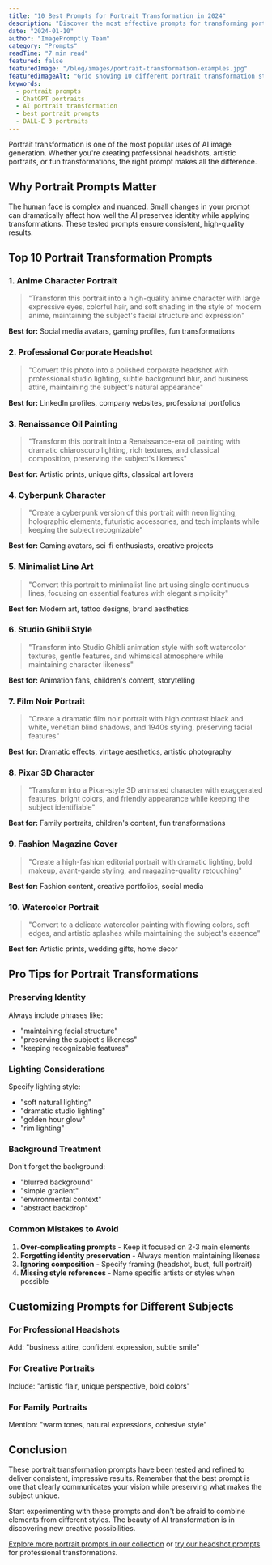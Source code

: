 ```yaml
---
title: "10 Best Prompts for Portrait Transformation in 2024"
description: "Discover the most effective prompts for transforming portraits into various artistic styles using ChatGPT. Includes examples and pro tips."
date: "2024-01-10"
author: "ImagePromptly Team"
category: "Prompts"
readTime: "7 min read"
featured: false
featuredImage: "/blog/images/portrait-transformation-examples.jpg"
featuredImageAlt: "Grid showing 10 different portrait transformation styles including anime, oil painting, cyberpunk, and minimalist art"
keywords:
  - portrait prompts
  - ChatGPT portraits
  - AI portrait transformation
  - best portrait prompts
  - DALL-E 3 portraits
---
```


Portrait transformation is one of the most popular uses of AI image generation. Whether you're creating professional headshots, artistic portraits, or fun transformations, the right prompt makes all the difference.

## Why Portrait Prompts Matter

The human face is complex and nuanced. Small changes in your prompt can dramatically affect how well the AI preserves identity while applying transformations. These tested prompts ensure consistent, high-quality results.

## Top 10 Portrait Transformation Prompts

### 1. Anime Character Portrait

> "Transform this portrait into a high-quality anime character with large expressive eyes, colorful hair, and soft shading in the style of modern anime, maintaining the subject's facial structure and expression"

**Best for:** Social media avatars, gaming profiles, fun transformations

### 2. Professional Corporate Headshot

> "Convert this photo into a polished corporate headshot with professional studio lighting, subtle background blur, and business attire, maintaining the subject's natural appearance"

**Best for:** LinkedIn profiles, company websites, professional portfolios

### 3. Renaissance Oil Painting

> "Transform this portrait into a Renaissance-era oil painting with dramatic chiaroscuro lighting, rich textures, and classical composition, preserving the subject's likeness"

**Best for:** Artistic prints, unique gifts, classical art lovers

### 4. Cyberpunk Character

> "Create a cyberpunk version of this portrait with neon lighting, holographic elements, futuristic accessories, and tech implants while keeping the subject recognizable"

**Best for:** Gaming avatars, sci-fi enthusiasts, creative projects

### 5. Minimalist Line Art

> "Convert this portrait to minimalist line art using single continuous lines, focusing on essential features with elegant simplicity"

**Best for:** Modern art, tattoo designs, brand aesthetics

### 6. Studio Ghibli Style

> "Transform into Studio Ghibli animation style with soft watercolor textures, gentle features, and whimsical atmosphere while maintaining character likeness"

**Best for:** Animation fans, children's content, storytelling

### 7. Film Noir Portrait

> "Create a dramatic film noir portrait with high contrast black and white, venetian blind shadows, and 1940s styling, preserving facial features"

**Best for:** Dramatic effects, vintage aesthetics, artistic photography

### 8. Pixar 3D Character

> "Transform into a Pixar-style 3D animated character with exaggerated features, bright colors, and friendly appearance while keeping the subject identifiable"

**Best for:** Family portraits, children's content, fun transformations

### 9. Fashion Magazine Cover

> "Create a high-fashion editorial portrait with dramatic lighting, bold makeup, avant-garde styling, and magazine-quality retouching"

**Best for:** Fashion content, creative portfolios, social media

### 10. Watercolor Portrait

> "Convert to a delicate watercolor painting with flowing colors, soft edges, and artistic splashes while maintaining the subject's essence"

**Best for:** Artistic prints, wedding gifts, home decor

## Pro Tips for Portrait Transformations

### Preserving Identity

Always include phrases like:
- "maintaining facial structure"
- "preserving the subject's likeness"
- "keeping recognizable features"

### Lighting Considerations

Specify lighting style:
- "soft natural lighting"
- "dramatic studio lighting"
- "golden hour glow"
- "rim lighting"

### Background Treatment

Don't forget the background:
- "blurred background"
- "simple gradient"
- "environmental context"
- "abstract backdrop"

### Common Mistakes to Avoid

1. **Over-complicating prompts** - Keep it focused on 2-3 main elements
2. **Forgetting identity preservation** - Always mention maintaining likeness
3. **Ignoring composition** - Specify framing (headshot, bust, full portrait)
4. **Missing style references** - Name specific artists or styles when possible

## Customizing Prompts for Different Subjects

### For Professional Headshots

Add: "business attire, confident expression, subtle smile"

### For Creative Portraits

Include: "artistic flair, unique perspective, bold colors"

### For Family Portraits

Mention: "warm tones, natural expressions, cohesive style"

## Conclusion

These portrait transformation prompts have been tested and refined to deliver consistent, impressive results. Remember that the best prompt is one that clearly communicates your vision while preserving what makes the subject unique.

Start experimenting with these prompts and don't be afraid to combine elements from different styles. The beauty of AI transformation is in discovering new creative possibilities.

[Explore more portrait prompts in our collection](/category/portrait-photography) or [try our headshot prompts](/category/headshots) for professional transformations.